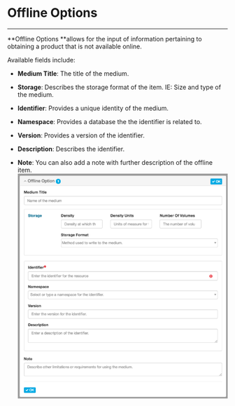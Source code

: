 # Offline Options

---

**Offline Options **allows for the input of information pertaining to obtaining a product that is not available online.

Available fields include:

* **Medium Title**: The title of the medium.

* **Storage**: Describes the storage format of the item. IE: Size and type of the medium.

* **Identifier**: Provides a unique identity of the medium.

* **Namespace**: Provides a database the the identifier is related to.

* **Version**: Provides a version of the identifier.

* **Description**: Describes the identifier.

* **Note**: You can also add a note with further description of the offline item.  
  ![](/assets/offline_options.png)



